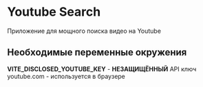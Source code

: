 # Youtube Search

Приложение для мощного поиска видео на Youtube

## Необходимые переменные окружения

**VITE_DISCLOSED_YOUTUBE_KEY** - **НЕЗАЩИЩЁННЫЙ** API ключ youtube.com - используется в браузере
